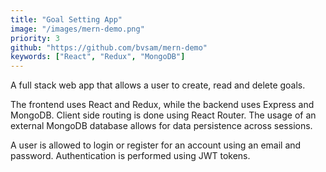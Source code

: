 ```yaml
---
title: "Goal Setting App"
image: "/images/mern-demo.png"
priority: 3
github: "https://github.com/bvsam/mern-demo"
keywords: ["React", "Redux", "MongoDB"]
---
```


A full stack web app that allows a user to create, read and delete goals.

The frontend uses React and Redux, while the backend uses Express and MongoDB. Client side routing is done using React Router. The usage of an external MongoDB database allows for data persistence across sessions.

A user is allowed to login or register for an account using an email and password. Authentication is performed using JWT tokens.
